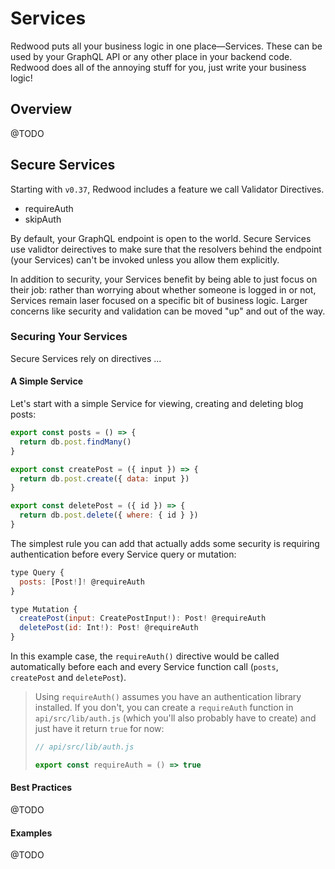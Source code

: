 # Services

Redwood puts all your business logic in one place—Services. These can be used by your GraphQL API or any other place in your backend code. Redwood does all of the annoying stuff for you, just write your business logic!

## Overview

@TODO 

## Secure Services

Starting with `v0.37`, Redwood includes a feature we call Validator Directives. 

* requireAuth
* skipAuth

 By default, your GraphQL endpoint is open to the world. Secure Services use validtor deirectives to make sure that the resolvers behind the endpoint (your Services) can't be invoked unless you allow them explicitly.


In addition to security, your Services benefit by being able to just focus on their job: rather than worrying about whether someone is logged in or not, Services remain laser focused on a specific bit of business logic. Larger concerns like security and validation can be moved "up" and out of the way.


### Securing Your Services

Secure Services rely on directives ...

#### A Simple Service

Let's start with a simple Service for viewing, creating and deleting blog posts:

```javascript
export const posts = () => {
  return db.post.findMany()
}

export const createPost = ({ input }) => {
  return db.post.create({ data: input })
}

export const deletePost = ({ id }) => {
  return db.post.delete({ where: { id } })
}
```

The simplest rule you can add that actually adds some security is requiring authentication before every Service query or mutation:

```javascript
type Query {
  posts: [Post!]! @requireAuth
}

type Mutation {
  createPost(input: CreatePostInput!): Post! @requireAuth
  deletePost(id: Int!): Post! @requireAuth
}

```

In this example case, the `requireAuth()` directive would be called automatically before each and every Service function call (`posts`, `createPost` and `deletePost`).

> Using `requireAuth()` assumes you have an authentication library installed. If you don't, you can create a `requireAuth` function in `api/src/lib/auth.js` (which you'll also probably have to create) and just have it return `true` for now:
>
> ```javascript
> // api/src/lib/auth.js
>
> export const requireAuth = () => true
> ```
>

#### Best Practices

@TODO
#### Examples

@TODO